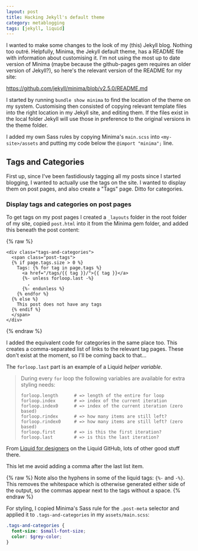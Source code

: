 ```yaml
---
layout: post
title: Hacking Jekyll's default theme
category: metablogging
tags: [jekyll, liquid]
---
```


I wanted to make some changes to the look of my (this) Jekyll blog. Nothing too
outré. Helpfully, Minima, the Jekyll default theme, has a README file with information
about customising it. I'm not using the most up to date version of Minima (maybe
because the github-pages gem requires an older version of Jekyll?), so here's
the relevant version of the README for my site:

<https://github.com/jekyll/minima/blob/v2.5.0/README.md>

I started by running `bundle show minima` to find the location of the theme on
my system. Customising then consisted of copying relevant template files into
the right location in my Jekyll site, and editing them. If the files exist in
the local folder Jekyll will use those in preference to the original versions in
the theme folder.

I added my own Sass rules by copying Minima's `main.scss` into
`<my-site>/assets` and putting my code below the `@import "minima";` line.

## Tags and Categories

First up, since I've been fastidiously tagging all my posts since I started
blogging, I wanted to actually use the tags on the site. I wanted to display
them on post pages, and also create a "Tags" page. Ditto for categories.

### Display tags and categories on post pages

To get tags on my post pages I created a `_layouts` folder in the root folder of
my site, copied `post.html` into it from the Minima gem folder, and added this
beneath the post content:

{% raw %}
```liquid
<div class="tags-and-categories">
  <span class="post-tags">
  {% if page.tags.size > 0 %}
    Tags: {% for tag in page.tags %}
      <a href="/tags/{{ tag }}/">{{ tag }}</a>
      {%- unless forloop.last -%}
        ,
      {%- endunless %}
    {% endfor %}
  {% else %}
    This post does not have any tags
  {% endif %}
  </span>
</div>
```
{% endraw %}

I added the equivalent code for categories in the same place too. This creates a
comma-separated list of links to the relevant tag pages. These don't exist at
the moment, so I'll be coming back to that...

The `forloop.last` part is an example of a Liquid *helper variable*.

> During every `for` loop the following variables are available for extra
> styling needs:
> 
> ```liquid
> forloop.length      # => length of the entire for loop
> forloop.index       # => index of the current iteration
> forloop.index0      # => index of the current iteration (zero based)
> forloop.rindex      # => how many items are still left?
> forloop.rindex0     # => how many items are still left? (zero based)
> forloop.first       # => is this the first iteration?
> forloop.last        # => is this the last iteration?
> ```

From [Liquid for
designers](https://github.com/Shopify/liquid/wiki/Liquid-for-Designers) on the
Liquid GitHub, lots of other good stuff there.

This let me avoid adding a comma after the last list item.

{% raw %}
Note also the hyphens in some of the liquid tags: `{%-` and `-%}`. This removes
the whitespace which is otherwise generated either side of the output, so the
commas appear next to the tags without a space.
{% endraw %}

For styling, I copied Minima's Sass rule for the `.post-meta` selector and
applied it to `.tags-and-categories` in my `assets/main.scss`:

```scss
.tags-and-categories {
  font-size: $small-font-size;
  color: $grey-color;
}
```


